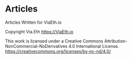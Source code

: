 # Articles
Articles Written for ViaEth.io

Copyright Via.Eth
https://ViaEth.io

This work is licensed under a Creative Commons Attribution-NonCommercial-NoDerivatives 4.0 International License.
https://creativecommons.org/licenses/by-nc-nd/4.0/
